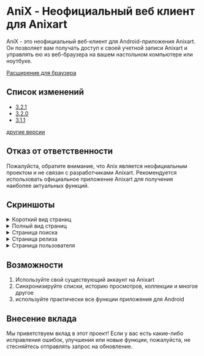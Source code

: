 # AniX - Неофициальный веб клиент для Anixart

AniX - это неофициальный веб-клиент для Android-приложения Anixart. Он позволяет вам получать доступ к своей учетной записи Anixart и управлять ею из веб-браузера на вашем настольном компьютере или ноутбуке.

[Расширение для браузера](./extension/README.md)

## Список изменений

- [3.2.1](/public/changelog/3.2.1.md)
- [3.2.0](/public/changelog/3.2.0.md)
- [3.1.1](/public/changelog/3.1.1.md)

[другие версии](/public/changelog)

## Отказ от ответственности

Пожалуйста, обратите внимание, что Anix является неофициальным проектом и не связан с разработчиками Anixart. Рекомендуется использовать официальное приложение Anixart для получения наиболее актуальных функций.

## Скриншоты

<details>
<summary>Короткий вид страниц</summary>

![Скриншот Короткого вида страниц](./images/shortPageView.jpg)

</details>

<details>
<summary>Полный вид страниц</summary>

![Скриншот Полного вида страниц](./images/fullPageView.jpg)

</details>

<details>
<summary>Страница поиска</summary>

![Скриншот Страницы поиска](./images/SearchPageView.jpg)

</details>

<details>
<summary>Страница релиза</summary>

![Скриншот Страницы релиза](./images/ReleasePageView.jpg)

</details>

<details>
<summary>Страница пользователя</summary>

![Скриншот Страницы пользователя Screenshot](./images/ProfilePageView.jpg)

</details>

## Возможности

1. Используйте свой существующий аккаунт на Anixart
2. Синхронизируйте списки, историю просмотров, коллекции и многое другое
3. используйте практически все функции приложения для Android

## Внесение вклада

Мы приветствуем вклад в этот проект! Если у вас есть какие-либо исправления ошибок, улучшения или новые функции, пожалуйста, не стесняйтесь отправлять запрос на обновление.
